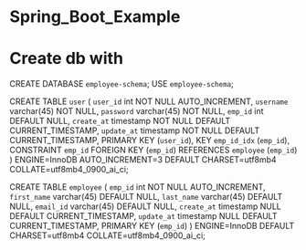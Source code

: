 # Spring_Boot_Example
# Create db with 

CREATE DATABASE `employee-schema`;
USE `employee-schema`;

CREATE TABLE `user` (
  `user_id` int NOT NULL AUTO_INCREMENT,
  `username` varchar(45) NOT NULL,
  `password` varchar(45) NOT NULL,
  `emp_id` int DEFAULT NULL,
  `create_at` timestamp NOT NULL DEFAULT CURRENT_TIMESTAMP,
  `update_at` timestamp NOT NULL DEFAULT CURRENT_TIMESTAMP,
  PRIMARY KEY (`user_id`),
  KEY `emp_id_idx` (`emp_id`),
  CONSTRAINT `emp_id` FOREIGN KEY (`emp_id`) REFERENCES `employee` (`emp_id`)
) ENGINE=InnoDB AUTO_INCREMENT=3 DEFAULT CHARSET=utf8mb4 COLLATE=utf8mb4_0900_ai_ci;

CREATE TABLE `employee` (
  `emp_id` int NOT NULL AUTO_INCREMENT,
  `first_name` varchar(45) DEFAULT NULL,
  `last_name` varchar(45) DEFAULT NULL,
  `email_id` varchar(45) DEFAULT NULL,
  `create_at` timestamp NULL DEFAULT CURRENT_TIMESTAMP,
  `update_at` timestamp NULL DEFAULT CURRENT_TIMESTAMP,
  PRIMARY KEY (`emp_id`)
) ENGINE=InnoDB DEFAULT CHARSET=utf8mb4 COLLATE=utf8mb4_0900_ai_ci;
